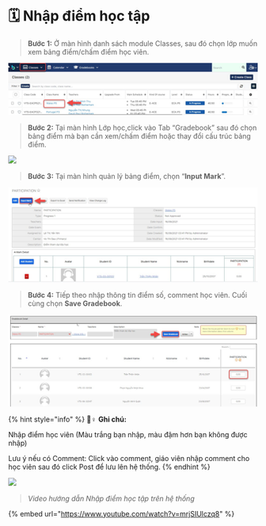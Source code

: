 # 🗓 Nhập điểm học tập

> **Bước 1:** Ở màn hình danh sách module Classes, sau đó chọn lớp muốn xem bảng điểm/chấm điểm học viên.

![](<../.gitbook/assets/thong tin 2 (2).jpg>)

> **Bước 2:** Tại màn hình Lớp học,click vào Tab “Gradebook” sau đó chọn bảng điểm mà bạn cần xem/chấm điểm hoặc thay đổi cấu trúc bảng điểm.

![](https://gblobscdn.gitbook.com/assets%2F-LrHReb9JsrFo3TW8d7S%2F-Lvg24SvSr3TtON6iKb1%2F-LvgQ-k19V7ZXvCS9gRb%2FBangDiem2.png?alt=media\&token=9bbdbe65-a2e8-45b7-8fe8-89266131101f)

> **Bước 3:** Tại màn hình quản lý bảng điểm, chọn “**Input Mark**”.

![](../.gitbook/assets/mark.jpg)

> **Bước 4:** Tiếp theo nhập thông tin điểm số, comment học viên. Cuối cùng chọn **Save Gradebook**.

![](../.gitbook/assets/diem.jpg)

{% hint style="info" %}
🙆♀ **Ghi chú:**

Nhập điểm học viên (Màu trắng bạn nhập, màu đậm hơn bạn không được nhập)

Lưu ý nếu có Comment: Click vào comment, giáo viên nhập comment cho học viên sau đó click Post để lưu lên hệ thống.​
{% endhint %}

![](https://firebasestorage.googleapis.com/v0/b/gitbook-28427.appspot.com/o/assets%2F-LrHReb9JsrFo3TW8d7S%2F-MEb5c67Uy6tLOeBKi-k%2F-MEb6r-ZyV\_Pny8vBVCI%2F2020-08-13\_16-19-53.jpg?alt=media\&token=e68d2f5e-5ecb-4140-b72a-a5e494d04776)

> _Video hướng dẫn Nhập điểm học tập trên hệ thống_

{% embed url="https://www.youtube.com/watch?v=mrjSIUlczq8" %}
